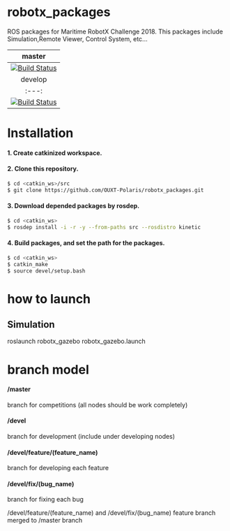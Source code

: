 # robotx_packages
ROS packages for Maritime RobotX Challenge 2018.
This packages include Simulation,Remote Viewer, Control System, etc...

|master|
|:---:|
|[![Build Status](https://travis-ci.org/OUXT-Polaris/robotx_packages.svg?branch=master)](https://travis-ci.org/OUXT-Polaris/robotx_packages)|
|develop|
|:---:|
|[![Build Status](https://travis-ci.org/OUXT-Polaris/robotx_packages.svg?branch=develop)](https://travis-ci.org/OUXT-Polaris/robotx_packages)|

# Installation
#### 1. Create **catkinized**  workspace.
#### 2. Clone this repository.
```bash
$ cd <catkin_ws>/src
$ git clone https://github.com/OUXT-Polaris/robotx_packages.git
```
#### 3. Download depended packages by rosdep.
```bash
$ cd <catkin_ws>
$ rosdep install -i -r -y --from-paths src --rosdistro kinetic
```
#### 4. Build packages, and set the path for the packages.
```bash
$ cd <catkin_ws>
$ catkin_make
$ source devel/setup.bash
```

# how to launch
## Simulation
roslaunch robotx_gazebo robotx_gazebo.launch

# branch model

#### /master
branch for competitions (all nodes should be work completely)

#### /devel
branch for development (include under developing nodes)

#### /devel/feature/(feature_name)
branch for developing each feature

#### /devel/fix/(bug_name)
branch for fixing each bug

/devel/feature/(feature_name) and /devel/fix/(bug_name) feature branch merged to /master branch
